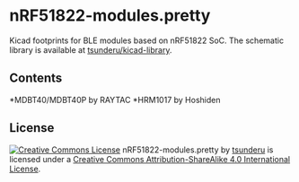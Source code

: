 nRF51822-modules.pretty
====
Kicad footprints for BLE modules based on nRF51822 SoC.
The schematic library is available at [tsunderu/kicad-library](https://github.com/tsunderu/nRF51822-modules.pretty).

Contents
----
*MDBT40/MDBT40P by RAYTAC
*HRM1017 by Hoshiden

License
----
[![Creative Commons License](https://i.creativecommons.org/l/by-sa/4.0/88x31.png)](http://creativecommons.org/licenses/by-sa/4.0/)
<span xmlns:dct="http://purl.org/dc/terms/" property="dct:title">nRF51822-modules.pretty</span> by [tsunderu](https://github.com/tsunderu/nRF51822-modules.pretty) is licensed under a [Creative Commons Attribution-ShareAlike 4.0 International License](http://creativecommons.org/licenses/by-sa/4.0/).
